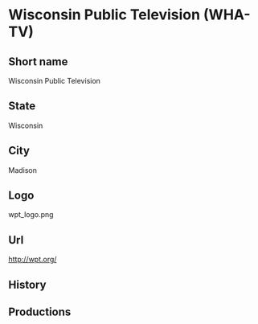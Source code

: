 # Wisconsin Public Television (WHA-TV)

## Short name

Wisconsin Public Television

## State

Wisconsin

## City

Madison

## Logo

wpt_logo.png

## Url

http://wpt.org/

## History



## Productions


